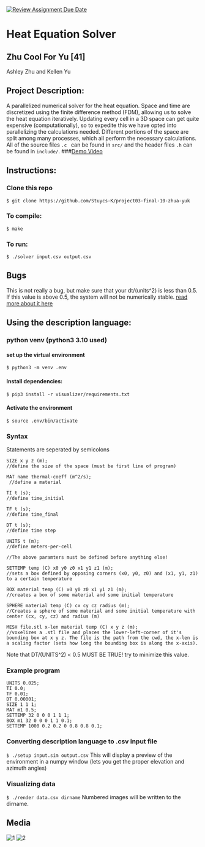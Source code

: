 [![Review Assignment Due Date](https://classroom.github.com/assets/deadline-readme-button-22041afd0340ce965d47ae6ef1cefeee28c7c493a6346c4f15d667ab976d596c.svg)](https://classroom.github.com/a/Vh67aNdh)
# Heat Equation Solver

## Zhu Cool For Yu [41]

Ashley Zhu and Kellen Yu
       
## Project Description:

A parallelized numerical solver for the heat equation. Space and time are discretized using the finite difference method (FDM), allowing us to solve the heat equation iteratively. Updating every cell in a 3D space can get quite expensive (computationally), so to expedite this we have opted into parallelizing the calculations needed. Different portions of the space are split among many processes, which all perform the necessary calculations. All of the source files ```.c
``` can be found in ```src/``` and the header files ```.h``` can be found in ```include/```.
###[Demo Video](https://drive.google.com/file/d/1ZxU0X1dKx90iceQIdppKsIjghlIx8yXa/view?usp=sharing)
## Instructions:
### Clone this repo
```$ git clone https://github.com/Stuycs-K/project03-final-10-zhua-yuk```

### To compile:
```$ make```

### To run:
```$ ./solver input.csv output.csv```

## Bugs
This is not really a bug, but make sure that your dt/(units^2) is less than 0.5. If this value is above 0.5, the system will not be numerically stable. [read more about it here](https://en.wikipedia.org/wiki/Finite_difference_method)

## Using the description language:
### python venv (python3 3.10 used)
#### set up the virtual environment
```$ python3 -m venv .env```
#### Install dependencies:
```$ pip3 install -r visualizer/requirements.txt```
#### Activate the environment
```$ source .env/bin/activate```

### Syntax
Statements are seperated by semicolons
```
SIZE x y z (m); 
//define the size of the space (must be first line of program)

MAT name thermal-coeff (m^2/s);
 //define a material

TI t (s); 
//define time_initial

TF t (s); 
//define time_final

DT t (s); 
//define time step

UNITS t (m); 
//define meters-per-cell

//The above paramters must be defined before anything else!

SETTEMP temp (C) x0 y0 z0 x1 y1 z1 (m); 
//sets a box defined by opposing corners (x0, y0, z0) and (x1, y1, z1) to a certain temperature

BOX material temp (C) x0 y0 z0 x1 y1 z1 (m); 
//creates a box of some material and some initial temperature

SPHERE material temp (C) cx cy cz radius (m); 
//Creates a sphere of some material and some initial temperature with center (cx, cy, cz) and radius (m)

MESH file.stl x-len material temp (C) x y z (m); 
//voxelizes a .stl file and places the lower-left-corner of it's bounding box at x y z. The file is the path from the cwd, the x-len is a scaling factor (sets how long the bounding box is along the x-axis).

```
Note that DT/(UNITS^2) < 0.5 MUST BE TRUE! try to minimize this value.

### Example program
```
UNITS 0.025;
TI 0.0;
TF 0.01;
DT 0.00001;
SIZE 1 1 1;
MAT m1 0.5;
SETTEMP 32 0 0 0 1 1 1;
BOX m1 32 0 0 0 1 1 0.1;
SETTEMP 1000 0.2 0.2 0 0.8 0.8 0.1;
```

### Converting description language to .csv input file
```$ ./setup input.sim output.csv```
This will display a preview of the environment in a numpy window (lets you get the proper elevation and azimuth angles)

### Visualizing data
```$ ./render data.csv dirname```
Numbered images will be written to the dirname.

## Media
![1](https://raw.githubusercontent.com/Stuycs-K/project03-final-10-zhua-yuk/refs/heads/main/images/platform.gif)
![2](https://raw.githubusercontent.com/Stuycs-K/project03-final-10-zhua-yuk/refs/heads/main/images/rabbit.gif)

